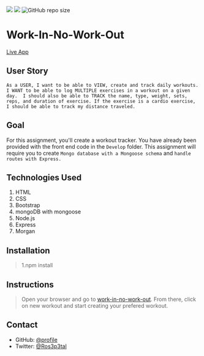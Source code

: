 ![](https://img.shields.io/badge/WorkIn-start-181717?style=plastic&logo=mongoDB)
![](https://img.shields.io/badge/WorkOut-steps-181717?style=plastic&logo=fitbit)
![GitHub repo size](https://img.shields.io/github/repo-size/kathleen-y/work-in-no-work-out?logo=github)

# Work-In-No-Work-Out
[Live App](https://workinworkout.herokuapp.com/)

## User Story
` As a USER, I want to be able to VIEW, create and track daily workouts. 
I WANT to be able to log MULTIPLE exercises in a workout on a given day. 
I should also be able to TRACK the name, type, weight, sets, reps, and duration of exercise.
 If the exercise is a cardio exercise, I should be able to track my distance traveled. `

## Goal
For this assignment, you'll create a workout tracker. You have already been provided with the front end code in the `Develop` folder. This assignment will require you to create `Mongo database with a Mongoose schema` and `handle routes with Express.`

## Technologies Used
1. HTML
2. CSS
3. Bootstrap
4. mongoDB with mongoose
5. Node.js
6. Express
7. Morgan

## Installation
> 1.npm install

## Instructions
> Open your browser and go to [work-in-no-work-out](https://workinworkout.herokuapp.com/). From there, click on new workout and start creating your prefered workout.

## Contact
* GitHub: [@profile](https://github.com/Kathleen-Y)
* Twitter: [@Ros3p3tal](https://twitter.com/Ros3p3tal)
